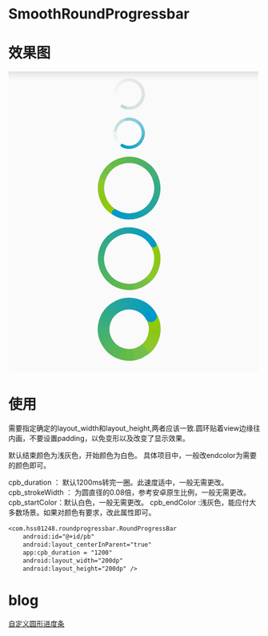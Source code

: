 # SmoothRoundProgressbar
# 效果图

 ![demo](demo.gif)

# 使用

需要指定确定的layout_width和layout_height,两者应该一致.圆环贴着view边缘往内画，不要设置padding，以免变形以及改变了显示效果。

默认结束颜色为浅灰色，开始颜色为白色。
具体项目中，一般改endcolor为需要的颜色即可。

cpb_duration ： 默认1200ms转完一圈。此速度适中，一般无需更改。
cpb_strokeWidth ： 为圆直径的0.08倍，参考安卓原生比例，一般无需更改。
cpb_startColor：默认白色，一般无需更改。
cpb_endColor :浅灰色，能应付大多数场景。如果对颜色有要求，改此属性即可。

    <com.hss01248.roundprogressbar.RoundProgressBar
        android:id="@+id/pb"
        android:layout_centerInParent="true"
        app:cpb_duration = "1200"
        android:layout_width="200dp"
        android:layout_height="200dp" />


# blog

[自定义圆形进度条](http://blog.csdn.net/hss01248/article/details/52089756)